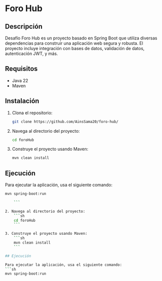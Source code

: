 # Foro Hub

## Descripción

Desafío Foro Hub es un proyecto basado en Spring Boot que utiliza diversas dependencias para construir una aplicación web segura y robusta. El proyecto incluye integración con bases de datos, validación de datos, autenticación JWT, y más.

## Requisitos

- Java 22
- Maven

## Instalación

1. Clona el repositorio:
    ```sh
    git clone https://github.com/AinsSama20/foro-hub/
    ```

2. Navega al directorio del proyecto:
    ```sh
    cd foroHub
    ```

3. Construye el proyecto usando Maven:
    ```sh
    mvn clean install
    ```

## Ejecución

Para ejecutar la aplicación, usa el siguiente comando:
```sh
mvn spring-boot:run

    ```

2. Navega al directorio del proyecto:
    ```sh
    cd foroHub
    ```

3. Construye el proyecto usando Maven:
    ```sh
    mvn clean install
    ```

## Ejecución

Para ejecutar la aplicación, usa el siguiente comando:
```sh
mvn spring-boot:run
